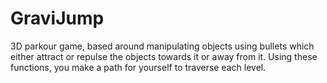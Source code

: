 # GraviJump
3D parkour game, based around manipulating objects using bullets which either attract or repulse the objects towards it or away from it. Using these functions, you make a path for yourself to traverse each level.
